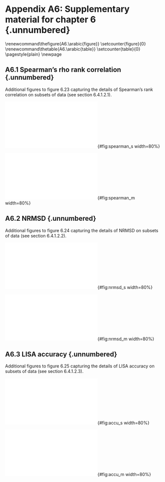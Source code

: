 # Appendix A6: Supplementary material for chapter 6 {.unnumbered}

\renewcommand\thefigure{A6.\arabic{figure}}
\setcounter{figure}{0}
\renewcommand\thetable{A6.\arabic{table}}
\setcounter{table}{0}
\pagestyle{plain}
\newpage

## A6.1 Spearman’s rho rank correlation  {.unnumbered}

Additional figures to figure 6.23 capturing the details of Spearman’s rank correlation on subsets of data (see section 6.4.1.2.1).

![Spearman’s rho rank correlation between cadastral values and each of the selected buffers of tessellation based on the single-building plots.](source/figures/ch6/spearman_single.pdf "Spearman’s rho rank correlation between cadastral and MT values"){#fig:spearman_s width=80%}

![Spearman’s rho rank correlation between cadastral values and each of the selected buffers of tessellation based on the multi-building plots.](source/figures/ch6/spearman_multi.pdf "Spearman’s rho rank correlation between cadastral and MT values"){#fig:spearman_m width=80%}

## A6.2 NRMSD  {.unnumbered}

Additional figures to figure 6.24 capturing the details of NRMSD on subsets of data (see section 6.4.1.2.2).

![NRMSD of cadastral values and each of the selected buffers of tessellation based on the single-building plots.](source/figures/ch6/nrmsd_single.pdf "NRMSD of cadastral and MT values"){#fig:nrmsd_s width=80%}

![NRMSD of cadastral values and each of the selected buffers of tessellation based on the multi-building plots.](source/figures/ch6/nrmsd_multi.pdf "NRMSD of cadastral and MT values"){#fig:nrmsd_m width=80%}

## A6.3 LISA accuracy  {.unnumbered}

Additional figures to figure 6.25 capturing the details of LISA accuracy on subsets of data (see section 6.4.1.2.3).

![LISA accuracy of cadastral values and each of the selected buffers of tessellation based on the single-building plots.](source/figures/ch6/accu_single.pdf "LISA accuracy of cadastral and MT values"){#fig:accu_s width=80%}

![LISA accuracy of cadastral values and each of the selected buffers of tessellation based on the multi-building plots.](source/figures/ch6/accu_multi.pdf "LISA accuracy of cadastral and MT values"){#fig:accu_m width=80%}
